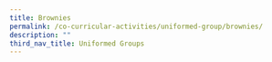 ```yaml
---
title: Brownies
permalink: /co-curricular-activities/uniformed-group/brownies/
description: ""
third_nav_title: Uniformed Groups
---
```


